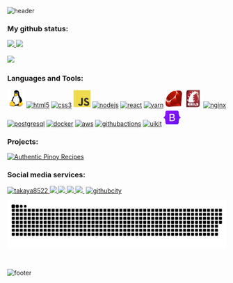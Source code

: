 ![header](https://capsule-render.vercel.app/api?type=waving&color=30:e96443,100:904e95&height=260&section=header&text=hello%20world%20!&fontSize=70&fontColor=fff&animation=fadeIn&fontAlignY=38&desc=My%20name%20is%20Takaya%20Suzuki%20👋&descAlignY=51&descAlign=62)

<h3 align="left">My github status:</h3>
<a href="https://github.com/anuraghazra/github-readme-stats">
  <img height="150" src="https://github-readme-stats-takaya8522.vercel.app/api/?username=takaya8522&count_private=true&show_icons=true&bg_color=30,e96443,904e95&title_color=fff&text_color=fff&icon_color=fff" />
</a>
<a href="https://github.com/anuraghazra/github-readme-stats">
  <img height="150" src="https://github-readme-stats-takaya8522.vercel.app/api/top-langs/?username=takaya8522&layout=compact&bg_color=30,e96443,904e95&title_color=fff&text_color=fff" />
</a>

<br>
<br>

<img width="710" src="https://github-readme-activity-graph.cyclic.app/graph?username=takaya8522&theme=high-contrast" />

<h3 align="left">Languages and Tools:</h3>
<p>
  <a href="https://www.linux.org/" role="link" target="_blank" rel="noopener noreferrer nofollow"><img src="https://raw.githubusercontent.com/devicons/devicon/master/icons/linux/linux-original.svg" alt="linux" width="40" height="40"/></a>
  <a href="https://www.w3.org/html/" role="link" target="_blank" rel="noopener noreferrer nofollow"><img src="https://api.iconify.design/vscode-icons/file-type-html.svg" alt="html5" width="40" height="40"/></a>
  <a href="https://www.w3schools.com/css/" role="link" target="_blank" rel="noopener noreferrer nofollow"><img src="https://api.iconify.design/vscode-icons/file-type-css.svg" alt="css3" width="40" height="40"/></a>
  <a href="https://developer.mozilla.org/en-US/docs/Web/JavaScript" role="link" target="_blank" rel="noopener noreferrer nofollow"><img src="https://raw.githubusercontent.com/devicons/devicon/master/icons/javascript/javascript-original.svg" alt="javascript" width="40" height="40"/></a>
  <a href="https://nodejs.org" role="link" target="_blank" rel="noopener noreferrer nofollow"><img src="https://api.iconify.design/vscode-icons/file-type-node.svg" alt="nodejs" width="40" height="40"/></a>
  <a href="https://ja.reactjs.org" role="link" target="_blank" rel="noopener noreferrer nofollow"><img src="https://api.iconify.design/logos/react.svg" alt="react" width="40" height="40"/></a>
  <a href="https://yarnpkg.com" role="link" target="_blank" rel="noopener noreferrer nofollow"><img src="https://api.iconify.design/logos/yarn.svg" alt="yarn" width="40" height="40"/></a>
  <a href="https://www.ruby-lang.org/en/" role="link" target="_blank" rel="noopener noreferrer nofollow"><img src="https://raw.githubusercontent.com/devicons/devicon/master/icons/ruby/ruby-original.svg" alt="ruby" width="40" height="40"/></a>
  <a href="https://rubyonrails.org" role="link" target="_blank" rel="noopener noreferrer nofollow"><img src="https://raw.githubusercontent.com/devicons/devicon/master/icons/rails/rails-original-wordmark.svg" alt="rails" width="40" height="40"/></a>
  <a href="https://www.nginx.com" role="link" target="_blank" rel="noopener noreferrer nofollow"><img src="https://api.iconify.design/vscode-icons/file-type-nginx.svg" alt="nginx" width="40" height="40"/></a>
  <a href="https://www.postgresql.org" role="link" target="_blank" rel="noopener noreferrer nofollow"><img src="https://api.iconify.design/logos/postgresql.svg" alt="postgresql" width="40" height="40"/></a>
  <a href="https://www.docker.com" role="link" target="_blank" rel="noopener noreferrer nofollow"><img src="https://api.iconify.design/vscode-icons/file-type-docker2.svg" alt="docker" width="50" height="50"/></a>
  <a href="https://aws.amazon.com" role="link" target="_blank" rel="noopener noreferrer nofollow"><img src="https://api.iconify.design/logos/aws.svg" alt="aws" width="40" height="40"/></a>
  <a href="https://github.co.jp" role="link" target="_blank" rel="noopener noreferrer nofollow"><img src="https://github.githubassets.com/images/modules/site/features/actions-icon-actions.svg" alt="githubactions" width="40" height="40"/></a>
  <a href="https://getuikit.com" role="link" target="_blank" rel="noopener noreferrer nofollow"><img src="https://api.iconify.design/logos/uikit.svg" alt="uikit" width="40" height="40"/></a>
  <a href="https://getbootstrap.com" role="link" target="_blank" rel="noopener noreferrer nofollow"><img src="https://raw.githubusercontent.com/devicons/devicon/master/icons/bootstrap/bootstrap-original.svg" alt="bootstrap" width="40" height="40"/></a>
</p>

<h3 align="left">Projects:</h3>
<a href="https://github.com/takaya8522/Study_Support_App" target="_blank">
  <img src="https://github-readme-stats-takaya8522.vercel.app/api/pin/?username=takaya8522&repo=study_support_app&bg_color=30,e96443,904e95&title_color=fff&text_color=fff&icon_color=fff" height="120" alt="Authentic Pinoy Recipes"/>
</a>

<br>

<h3 align="left">Social media services:</h3>

[ ![takaya8522](https://komarev.com/ghpvc/?username=takaya8522)
](https://github.com/takaya8522/takaya8522/)
[![](https://img.shields.io/twitter/follow/Takaya8522?label=Twitter&logo=twitter&style=flat)
](http://twitter.com/Takaya8522)
[![](https://img.shields.io/github/followers/takaya8522?label=follow&logo=github&style=flat)
](https://github.com/takaya8522)
[![](https://qiita-badge.apiapi.app/s/tky8522/posts.svg)
](http://qiita.com/tky8522)
[![](https://qiita-badge.apiapi.app/s/tky8522/contributions.svg)
](http://qiita.com/tky8522)
[![]()]()
<a href="https://honzaap.github.io/GithubCity/?name=takaya8522&year=2023" role="link" target="_blank" rel="noopener noreferrer nofollow"><img src="https://github.com/honzaap/GithubCity/blob/main/favicon.svg" alt="githubcity" width="20" height="20"/></a>


![snake svg](https://github.com/takaya8522/takaya8522/blob/output/github-snake-dark.svg)

<br>

![footer](https://capsule-render.vercel.app/api?type=waving&color=30:e96443,100:904e95&height=160&section=footer)
